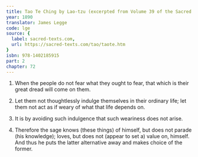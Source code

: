 ```yaml
---
title: Tao Te Ching by Lao-tzu (excerpted from Volume 39 of the Sacred Books of the East.)
year: 1890
translator: James Legge
code: lge
source: {
  label: sacred-texts.com,
  url: https://sacred-texts.com/tao/taote.htm
}
isbn: 978-1402185915
part: 2
chapter: 72
---
```

1. When the people do not fear what they ought to fear, that which
is their great dread will come on them. 

2. Let them not thoughtlessly indulge themselves in their ordinary
life; let them not act as if weary of what that life depends on.

3. It is by avoiding such indulgence that such weariness does not
arise. 

4. Therefore the sage knows (these things) of himself, but does not
parade (his knowledge); loves, but does not (appear to set a) value
on, himself. And thus he puts the latter alternative away and makes
choice of the former.